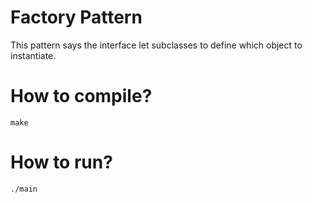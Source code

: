 # Factory Pattern
This pattern says the interface let subclasses to define which object to instantiate.

# How to compile?
```shell
make
```
# How to run?
```shell
./main
```